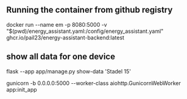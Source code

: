 ## Running the container from github registry

docker run --name em -p 8080:5000 -v "$(pwd)/energy_assistant.yaml:/config/energy_assistant.yaml" ghcr.io/pail23/energy-assistant-backend:latest

## show all data for one device

flask --app app/manage.py show-data 'Stadel 15'

gunicorn -b 0.0.0.0:5000 --worker-class aiohttp.GunicornWebWorker app:init_app
